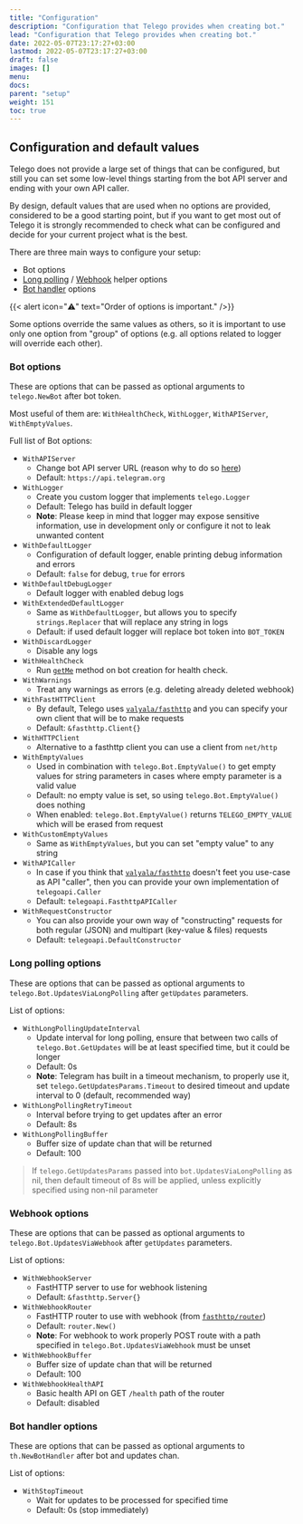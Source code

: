 ```yaml
---
title: "Configuration"
description: "Configuration that Telego provides when creating bot."
lead: "Configuration that Telego provides when creating bot."
date: 2022-05-07T23:17:27+03:00
lastmod: 2022-05-07T23:17:27+03:00
draft: false
images: []
menu:
docs:
parent: "setup"
weight: 151
toc: true
---
```


## Configuration and default values

Telego does not provide a large set of things that can be configured, but still you can set some low-level things
starting from the bot API server and ending with your own API caller.

By design, default values that are used when no options are provided,
considered to be a good starting point, but if you want to get most out of Telego it is strongly recommended to check
what can be configured and decide for your current project what is the best.

There are three main ways to configure your setup:

- Bot options
- [Long polling](/content/docs/helpers/updates-long-polling.md) / [Webhook](/content/docs/helpers/updates-webhook.md)
  helper options
- [Bot handler](/content/docs/handlers/handlers-basics.md) options

{{< alert icon="⚠️" text="Order of options is important." />}}

Some options override the same values as others, so it is important to use only one option from "group" of options (e.g.
all options related to logger will override each other).

### Bot options

These are options that can be passed as optional arguments to `telego.NewBot`  after bot token.

Most useful of them are: `WithHealthCheck`, `WithLogger`, `WithAPIServer`, `WithEmptyValues`.

Full list of Bot options:

- `WithAPIServer`
    - Change bot API server URL (reason why to do
      so [here](https://core.telegram.org/bots/api#using-a-local-bot-api-server))
    - Default: `https://api.telegram.org`
- `WithLogger`
    - Create you custom logger that implements `telego.Logger`
    - Default: Telego has build in default logger
    - **Note**: Please keep in mind that logger may expose sensitive information, use in development only or configure
      it not to leak unwanted content
- `WithDefaultLogger`
    - Configuration of default logger, enable printing debug information and errors
    - Default: `false` for debug, `true` for errors
- `WithDefaultDebugLogger`
    - Default logger with enabled debug logs
- `WithExtendedDefaultLogger`
    - Same as `WithDefaultLogger`, but allows you to specify `strings.Replacer` that will replace any string in logs
    - Default: if used default logger will replace bot token into `BOT_TOKEN`
- `WithDiscardLogger`
    - Disable any logs
- `WithHealthCheck`
    - Run [`getMe`](https://core.telegram.org/bots/api#getme) method on bot creation for health check.
- `WithWarnings`
    - Treat any warnings as errors (e.g. deleting already deleted webhook)
- `WithFastHTTPClient`
    - By default, Telego uses [`valyala/fasthttp`](https://github.com/valyala/fasthttp) and you can specify your own
      client that will be to make requests
    - Default: `&fasthttp.Client{}`
- `WithHTTPClient`
  - Alternative to a fasthttp client you can use a client from `net/http`
- `WithEmptyValues`
    - Used in combination with `telego.Bot.EmptyValue()` to get empty values for string parameters in cases where
      empty parameter is a valid value
    - Default: no empty value is set, so using `telego.Bot.EmptyValue()` does nothing
    - When enabled: `telego.Bot.EmptyValue()` returns `TELEGO_EMPTY_VALUE` which will be erased from request
- `WithCustomEmptyValues`
    - Same as `WithEmptyValues`, but you can set "empty value" to any string
- `WithAPICaller`
    - In case if you think that [`valyala/fasthttp`](https://github.com/valyala/fasthttp) doesn't feet you use-case as
      API "caller", then you can provide your own implementation of `telegoapi.Caller`
    - Default: `telegoapi.FasthttpAPICaller`
- `WithRequestConstructor`
    - You can also provide your own way of "constructing" requests for both regular (JSON) and multipart (key-value &
      files) requests
    - Default: `telegoapi.DefaultConstructor`

### Long polling options

These are options that can be passed as optional arguments to `telego.Bot.UpdatesViaLongPolling` after `getUpdates`
parameters.

List of options:

- `WithLongPollingUpdateInterval`
    - Update interval for long polling, ensure that between two calls of `telego.Bot.GetUpdates` will be at least
      specified time, but it could be longer
    - Default: 0s
    - **Note**: Telegram has built in a timeout mechanism, to properly use it, set `telego.GetUpdatesParams.Timeout` to
      desired timeout and update interval to 0 (default, recommended way)
- `WithLongPollingRetryTimeout`
    - Interval before trying to get updates after an error
    - Default: 8s
- `WithLongPollingBuffer`
    - Buffer size of update chan that will be returned
    - Default: 100

> If `telego.GetUpdatesParams` passed into `bot.UpdatesViaLongPolling` as nil, then default timeout of 8s will be
> applied, unless explicitly specified using non-nil parameter

### Webhook options

These are options that can be passed as optional arguments to `telego.Bot.UpdatesViaWebhook` after `getUpdates`
parameters.

List of options:

- `WithWebhookServer`
    - FastHTTP server to use for webhook listening
    - Default: `&fasthttp.Server{}`
- `WithWebhookRouter`
    - FastHTTP router to use with webhook (from [`fasthttp/router`](https://github.com/fasthttp/router))
    - Default: `router.New()`
    - **Note**: For webhook to work properly POST route with a path specified in `telego.Bot.UpdatesViaWebhook` must be
      unset
- `WithWebhookBuffer`
    - Buffer size of update chan that will be returned
    - Default: 100
- `WithWebhookHealthAPI`
    - Basic health API on GET `/health` path of the router
    - Default: disabled

### Bot handler options

These are options that can be passed as optional arguments to `th.NewBotHandler` after bot and updates chan.

List of options:

- `WithStopTimeout`
    - Wait for updates to be processed for specified time
    - Default: 0s (stop immediately)
